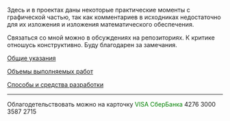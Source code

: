 Здесь и в проектах даны некоторые практические моменты с графической частью, так как комментариев в исходниках недостаточно для их изложения и изложения математического обеспечения.

Связаться со мной можно в обсуждениях на репозиториях. К критике отношусь конструктивно. Буду благодарен за замечания.

[Общие указания](https://github.com/tsv19su254052/tsv19su254052/blob/main/Common.md)

[Объемы выполняемых работ](https://github.com/tsv19su254052/tsv19su254052/blob/main/Works.md)

[Способы и средства разработки](https://github.com/tsv19su254052/tsv19su254052/blob/main/Languages.md)

----
Облагодетельствовать можно на карточку <span style="color:Green">VISA СберБанка</span> 4276 3000 3587 2715
